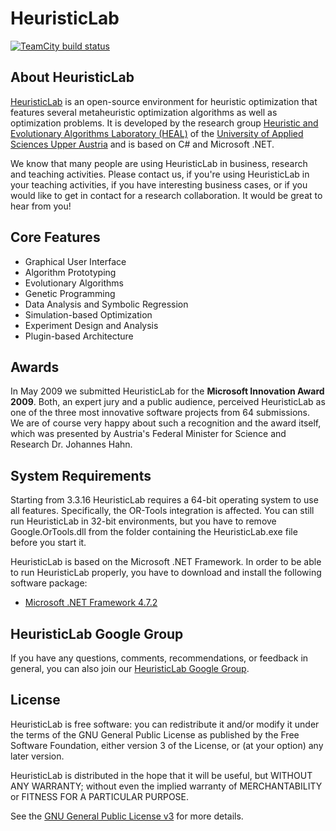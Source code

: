 # HeuristicLab
[![TeamCity build status](https://builder.heuristiclab.com/app/rest/builds/buildType:id:HeuristicLab_Test/statusIcon.svg)](https://builder.heuristiclab.com/favorite/projects)

## About HeuristicLab

[HeuristicLab](https://dev.heuristiclab.com) is an open-source environment for heuristic optimization that features several metaheuristic optimization algorithms as well as optimization problems. It is developed by the research group [Heuristic and Evolutionary Algorithms Laboratory (HEAL)](https://heal.heuristiclab.com) of the [University of Applied Sciences Upper Austria](https://www.fh-ooe.at/en) and is based on C# and Microsoft .NET. 

We know that many people are using HeuristicLab in business, research and teaching activities. Please contact us, if you're using HeuristicLab in your teaching activities, if you have interesting business cases, or if you would like to get in contact for a research collaboration. It would be great to hear from you!

## Core Features

  * Graphical User Interface
  * Algorithm Prototyping
  * Evolutionary Algorithms
  * Genetic Programming
  * Data Analysis and Symbolic Regression
  * Simulation-based Optimization
  * Experiment Design and Analysis
  * Plugin-based Architecture

## Awards

In May 2009 we submitted HeuristicLab for the **Microsoft Innovation Award 2009**. Both, an expert jury and a public audience, perceived HeuristicLab as one of the three most innovative software projects from 64 submissions. We are of course very happy about such a recognition and the award itself, which was presented by Austria's Federal Minister for Science and Research Dr. Johannes Hahn.

## System Requirements

Starting from 3.3.16 HeuristicLab requires a 64-bit operating system to use all features. Specifically, the OR-Tools integration is affected. You can still run HeuristicLab in 32-bit environments, but you have to remove Google.OrTools.dll from the folder containing the HeuristicLab.exe file before you start it.

HeuristicLab is based on the Microsoft .NET Framework. In order to be able to run HeuristicLab properly, you have to download and install the following software package:
  * [​Microsoft .NET Framework 4.7.2](https://dotnet.microsoft.com/download/dotnet-framework/net472)

## HeuristicLab Google Group

If you have any questions, comments, recommendations, or feedback in general, you can also join our [​HeuristicLab Google Group](https://groups.google.com/g/heuristiclab).

## License

HeuristicLab is free software: you can redistribute it and/or modify  it under the terms of the GNU General Public License as published by the Free Software Foundation, either version 3 of the License, or (at your option) any later version.

HeuristicLab is distributed in the hope that it will be useful, but WITHOUT ANY WARRANTY; without even the implied warranty of MERCHANTABILITY or FITNESS FOR A PARTICULAR PURPOSE.

See the [GNU General Public License v3](LICENSE.txt) for more details.
